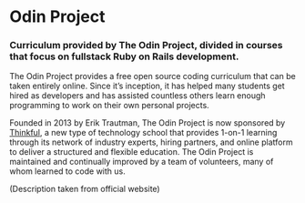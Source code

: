 # Odin Project

### Curriculum provided by The Odin Project, divided in courses that focus on fullstack Ruby on Rails development.

The Odin Project provides a free open source coding curriculum that can be taken entirely online.
Since it’s inception, it has helped many students get hired as developers and has assisted countless others learn enough programming to work on their own personal projects.

Founded in 2013 by Erik Trautman, The Odin Project is now sponsored by [Thinkful](https://www.thinkful.com/?utm_source=odin&utm_medium=cpc&utm_campaign=odin-about), a new type of technology school that provides 1-on-1 learning through its network of industry experts, hiring partners, and online platform to deliver a structured and flexible education. The Odin Project is maintained and continually improved by a team of volunteers, many of whom learned to code with us.

(Description taken from official website)
